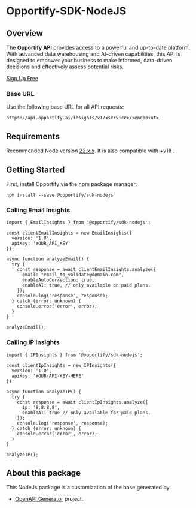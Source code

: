 # Opportify-SDK-NodeJS

## Overview

The **Opportify API** provides access to a powerful and up-to-date platform. With advanced data warehousing and AI-driven capabilities, this API is designed to empower your business to make informed, data-driven decisions and effectively assess potential risks.

[Sign Up Free](https://www.opportify.ai)

### Base URL
Use the following base URL for all API requests:

```plaintext
https://api.opportify.ai/insights/v1/<service>/<endpoint>
```

## Requirements

Recommended Node version [22.x.x](https://nodejs.org/en/blog/release/v22.11.0). It is also compatible with +v18 .

## Getting Started

First, install Opportify via the npm package manager:

```
npm install --save @opportify/sdk-nodejs
```

### Calling Email Insights

```
import { EmailInsights } from '@opportify/sdk-nodejs';

const clientEmailInsights = new EmailInsights({
  version: '1.0',
  apiKey: 'YOUR_API_KEY'
});

async function analyzeEmail() {
  try {
    const response = await clientEmailInsights.analyze({
      email: "email_to_validate@domain.com",
      enableAutoCorrection: true,
      enableAI: true, // only available on paid plans.
    });
    console.log('response', response);
  } catch (error: unknown) {
    console.error('error', error);
  }
}

analyzeEmail();
```

### Calling IP Insights

```
import { IPInsights } from '@opportify/sdk-nodejs';

const clientIpInsights = new IPInsights({ 
  version: '1.0',
  apiKey: 'YOUR-API-KEY-HERE'
});

async function analyzeIP() {
  try {
    const response = await clientIpInsights.analyze({
      ip: '8.8.8.8',
      enableAI: true // only available for paid plans.
    });
    console.log('response', response);
  } catch (error: unknown) {
    console.error('error', error);
  }
}

analyzeIP();
```

## About this package

This NodeJs package is a customization of the base generated by:

- [OpenAPI Generator](https://openapi-generator.tech) project.

